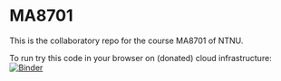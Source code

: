 # MA8701
This is the collaboratory repo for the course MA8701 of NTNU.

To run try this code in your browser on (donated) cloud infrastructure:
[![Binder](https://mybinder.org/badge_logo.svg)](https://mybinder.org/v2/gh/sroet/MA8701/HEAD)
